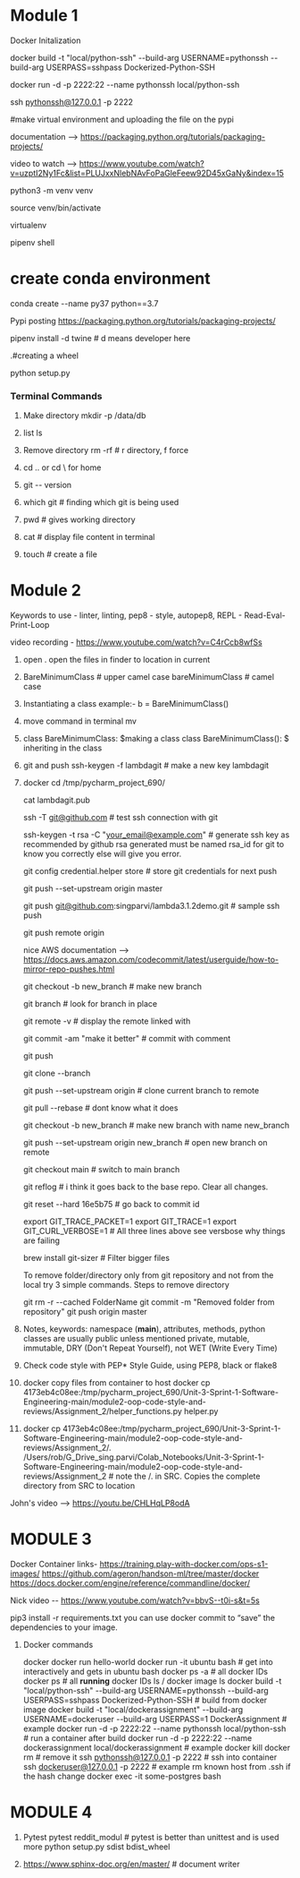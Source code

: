 
# Module 1
Docker Initalization

docker build -t "local/python-ssh" --build-arg USERNAME=pythonssh --build-arg USERPASS=sshpass Dockerized-Python-SSH

docker run -d -p 2222:22 --name pythonssh local/python-ssh

ssh pythonssh@127.0.0.1 -p 2222


#make virtual environment and uploading the file on the pypi

documentation --> https://packaging.python.org/tutorials/packaging-projects/

video to watch --> https://www.youtube.com/watch?v=uzptI2Ny1Fc&list=PLUJxxNlebNAvFoPaGleFeew92D45xGaNy&index=15

python3 -m venv venv

source venv/bin/activate

virtualenv

pipenv shell	

# create conda environment

conda create --name py37 python==3.7



Pypi posting 
https://packaging.python.org/tutorials/packaging-projects/

pipenv install -d twine   # d means developer here

.#creating a wheel

python setup.py


### Terminal Commands

1. Make directory
mkdir -p /data/db
   
2. list 
ls
   
3. Remove directory
rm -rf  <name># r directory, f force
   
4. cd .. or cd \ for home

5. git -- version

6. which git  # finding which git is being used

7. pwd # gives working directory

8. cat <filename> # display file content in terminal

9. touch <file> # create a file


# Module 2

Keywords to use - linter, linting, pep8 - style, autopep8, REPL - Read-Eval-Print-Loop

video recording - https://www.youtube.com/watch?v=C4rCcb8wfSs

1. open . open the files in finder to location in current 

2. BareMinimumClass # upper camel case
    bareMinimumClass # camel case

3. Instantiating a class example:-
    b = BareMinimumClass()

4. move command in terminal
    mv <from> <to>
   
5. class BareMinimumClass:  $making a class
    class BareMinimumClass(): $ inheriting in the class
   
6. git and push
    ssh-keygen -f lambdagit # make a new key lambdagit
   


7. docker
    cd /tmp/pycharm_project_690/
   
   cat lambdagit.pub

    ssh -T git@github.com # test ssh connection with git

    ssh-keygen -t rsa -C "your_email@example.com" # generate ssh key as recommended by github rsa generated must be named rsa_id for git to know you correctly else will give you error.

    git config credential.helper store # store git credentials for next push

    git push --set-upstream origin master

    git push git@github.com:singparvi/lambda3.1.2demo.git # sample ssh push

    git push remote origin <url>

    nice AWS documentation --> https://docs.aws.amazon.com/codecommit/latest/userguide/how-to-mirror-repo-pushes.html  

    git checkout -b new_branch # make new branch

    git branch # look for branch in place

    git remote -v # display the remote linked with

    git commit -am "make it better" # commit with comment

    git push

    git clone --branch <branchname> <remote-repo-url>

    git push --set-upstream origin    # clone current branch to remote

    git pull --rebase  # dont know what it does

    git checkout -b new_branch # make new branch with name new_branch

    git push --set-upstream origin new_branch # open new branch on remote 
    
    git checkout main  # switch to main branch
   
    git reflog     # i think it goes back to the base repo. Clear all changes.
   
    git reset --hard 16e5b75 # go back to commit id

    export GIT_TRACE_PACKET=1
    export GIT_TRACE=1
    export GIT_CURL_VERBOSE=1   # All three lines above see versbose why things are failing
   
    brew install git-sizer # Filter bigger files

    To remove folder/directory only from git repository and not from the local try 3 simple commands.
    Steps to remove directory
    
    git rm -r --cached FolderName
    git commit -m "Removed folder from repository"
    git push origin master
    



8. Notes, keywords:
    namespace (__main__), attributes, methods, python classes are usually public unless mentioned private, mutable, immutable, 
   DRY (Don't Repeat Yourself), not WET (Write Every Time)
   
9. Check code style with PEP* Style Guide, using PEP8, black or flake8

10. docker copy files from container to host
    docker cp 4173eb4c08ee:/tmp/pycharm_project_690/Unit-3-Sprint-1-Software-Engineering-main/module2-oop-code-style-and-reviews/Assignment_2/helper_functions.py helper.py
    
11. docker cp 4173eb4c08ee:/tmp/pycharm_project_690/Unit-3-Sprint-1-Software-Engineering-main/module2-oop-code-style-and-reviews/Assignment_2/. /Users/rob/G_Drive_sing.parvi/Colab_Notebooks/Unit-3-Sprint-1-Software-Engineering-main/module2-oop-code-style-and-reviews/Assignment_2 # note the /. in SRC. Copies the complete directory from SRC to location


John's video --> https://youtu.be/CHLHqLP8odA


# MODULE 3

Docker Container links- 
https://training.play-with-docker.com/ops-s1-images/
https://github.com/ageron/handson-ml/tree/master/docker
https://docs.docker.com/engine/reference/commandline/docker/

Nick video -- https://www.youtube.com/watch?v=bbvS--t0i-s&t=5s

 pip3 install -r requirements.txt 
 you can use docker commit to “save” the dependencies to your image.
 
1. Docker commands

   docker
   docker run hello-world
   docker run -it ubuntu bash # get into interactively and gets in ubuntu bash
   docker ps -a # all docker IDs 
   docker ps # all **running** docker IDs
   ls /
   docker image ls
   docker build -t "local/python-ssh" --build-arg USERNAME=pythonssh --build-arg USERPASS=sshpass Dockerized-Python-SSH # build from docker image
   docker build -t "local/dockerassignment" --build-arg USERNAME=dockeruser --build-arg USERPASS=1 DockerAssignment # example
   docker run -d -p 2222:22 --name pythonssh local/python-ssh # run a container after build
   docker run -d -p 2222:22 --name dockerassignment local/dockerassignment # example
   docker kill <container>
   docker rm <container> # remove it 
   ssh pythonssh@127.0.0.1 -p 2222 # ssh into container
   ssh dockeruser@127.0.0.1 -p 2222 # example
   rm known host from .ssh if the hash change
   docker exec -it some-postgres bash
   

# MODULE 4

1. Pytest 
   pytest reddit_modul # pytest is better than unittest and is used more 
   python setup.py sdist bdist_wheel
   

2. https://www.sphinx-doc.org/en/master/ # document writer


   
    
